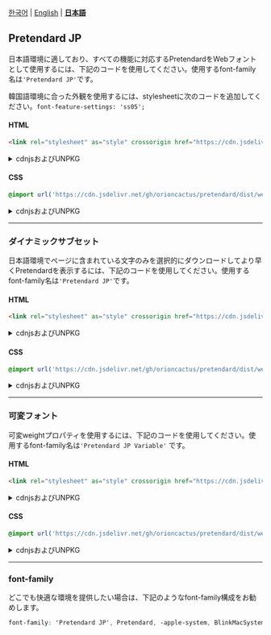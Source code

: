[한국어](/packages/pretendard-jp/README.md) | [English](/packages/pretendard-jp/docs/en/README.md) | [**日本語**](/packages/pretendard-jp/docs/ja/README.md)

## Pretendard JP

日本語環境に適しており、すべての機能に対応するPretendardをWebフォントとして使用するには、下記のコードを使用してください。使用するfont-family名は`'Pretendard JP'`です。

韓国語環境に合った外観を使用するには、stylesheetに次のコードを追加してください。`font-feature-settings: 'ss05';`

#### HTML

```html
<link rel="stylesheet" as="style" crossorigin href="https://cdn.jsdelivr.net/gh/orioncactus/pretendard/dist/web/static/pretendard-jp.css" />
```

<details>

<summary>cdnjsおよびUNPKG</summary>

###### cdnjs

```html
<link rel="stylesheet" as="style" crossorigin href="https://cdnjs.cloudflare.com/ajax/libs/pretendard/1.3.3/static/pretendard-jp.css" />
```

###### UNPKG

```html
<link rel="stylesheet" as="style" crossorigin href="https://unpkg.com/pretendard@1.3.3/dist/web/static/pretendard-jp.css" />
```

</details>

#### CSS

```css
@import url('https://cdn.jsdelivr.net/gh/orioncactus/pretendard/dist/web/static/pretendard-jp.css');
```

<details>

<summary>cdnjsおよびUNPKG</summary>

###### cdnjs

```css
@import url('https://cdnjs.cloudflare.com/ajax/libs/pretendard/1.3.3/static/pretendard-jp.css');
```

###### UNPKG

```css
@import url('https://unpkg.com/pretendard@1.3.3/dist/web/static/pretendard-jp.css');
```

</details>

---

### ダイナミックサブセット

日本語環境でページに含まれている文字のみを選択的にダウンロードしてより早くPretendardを表示するには、下記のコードを使用してください。使用するfont-family名は`'Pretendard JP'`です。
#### HTML

```html
<link rel="stylesheet" as="style" crossorigin href="https://cdn.jsdelivr.net/gh/orioncactus/pretendard/dist/web/static/pretendard-jp-dynamic-subset.css" />
```

<details>

<summary>cdnjsおよびUNPKG</summary>

###### cdnjs

```html
<link rel="stylesheet" as="style" crossorigin href="https://cdnjs.cloudflare.com/ajax/libs/pretendard/1.3.3/static/pretendard-jp-dynamic-subset.css" />
```

###### UNPKG

```html
<link rel="stylesheet" as="style" crossorigin href="https://unpkg.com/pretendard@1.3.3/dist/web/static/pretendard-jp-dynamic-subset.css" />
```

</details>

#### CSS

```css
@import url('https://cdn.jsdelivr.net/gh/orioncactus/pretendard/dist/web/static/pretendard-jp-dynamic-subset.css');
```

<details>

<summary>cdnjsおよびUNPKG</summary>

###### cdnjs

```css
@import url('https://cdnjs.cloudflare.com/ajax/libs/pretendard/1.3.3/static/pretendard-jp-dynamic-subset.css');
```

###### UNPKG

```css
@import url('https://unpkg.com/pretendard@1.3.3/dist/web/static/pretendard-jp-dynamic-subset.css');
```

</details>

---

### 可変フォント

可変weightプロパティを使用するには、下記のコードを使用してください。使用するfont-family名は`'Pretendard JP Variable'` です。

#### HTML

```html
<link rel="stylesheet" as="style" crossorigin href="https://cdn.jsdelivr.net/gh/orioncactus/pretendard/dist/web/variable/pretendardvariable-jp.css" />
```

<details>

<summary>cdnjsおよびUNPKG</summary>

###### cdnjs

```html
<link rel="stylesheet" as="style" crossorigin href="https://cdnjs.cloudflare.com/ajax/libs/pretendard/1.3.3/variable/pretendardvariable-jp.css" />
```

###### UNPKG

```html
<link rel="stylesheet" as="style" crossorigin href="https://unpkg.com/pretendard@1.3.3/dist/web/variable/pretendardvariable-jp.css" />
```

</details>

#### CSS

```css
@import url('https://cdn.jsdelivr.net/gh/orioncactus/pretendard/dist/web/variable/pretendardvariable-jp.css');
```

<details>

<summary>cdnjsおよびUNPKG</summary>

###### cdnjs

```css
@import url('https://cdnjs.cloudflare.com/ajax/libs/pretendard/1.3.3/variable/pretendardvariable-jp.css');
```

###### UNPKG

```css
@import url('https://unpkg.com/pretendard@1.3.3/dist/web/variable/pretendardvariable-jp.css');
```

</details>

---

### font-family

どこでも快適な環境を提供したい場合は、下記のようなfont-family構成をお勧めします。

```css
font-family: 'Pretendard JP', Pretendard, -apple-system, BlinkMacSystemFont, system-ui, Roboto, 'Helvetica Neue', 'Segoe UI', 'Hiragino Sans', 'Apple SD Gothic Neo', Meiryo, 'Noto Sans JP', 'Noto Sans KR', 'Malgun Gothic', Osaka, 'Apple Color Emoji', 'Segoe UI Emoji', 'Segoe UI Symbol', sans-serif;
```
